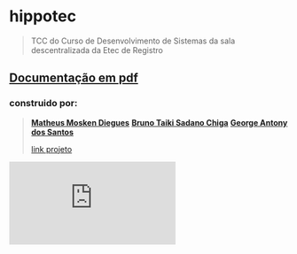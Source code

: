 # hippotec
 
> TCC do Curso de Desenvolvimento de Sistemas da sala descentralizada da Etec de Registro

## [Documentação em pdf](https://github.com/dieguesmosken/dieguesmosken.github.io/blob/main/assets/Img/index.png?raw=true)


### construido por:

>**[Matheus Mosken Diegues](https://dieguesmosken.github.io)**
>**[Bruno Taiki Sadano Chiga](https://github.com/shyga362)**
>**[George Antony dos Santos](https://www.instagram.com/antonytenshi/)**
>
> [link projeto](https://hipp0tec.000webhostapp.com/)

![imagem index](https://github.com/dieguesmosken/dieguesmosken.github.io/blob/main/assets/DOC_TCC_Hippotec.pdf?raw=true)

